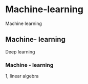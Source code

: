 # Machine-learning
Machine learning
## Machine- learning
Deep learning
### Machine - learning
1, linear algebra
